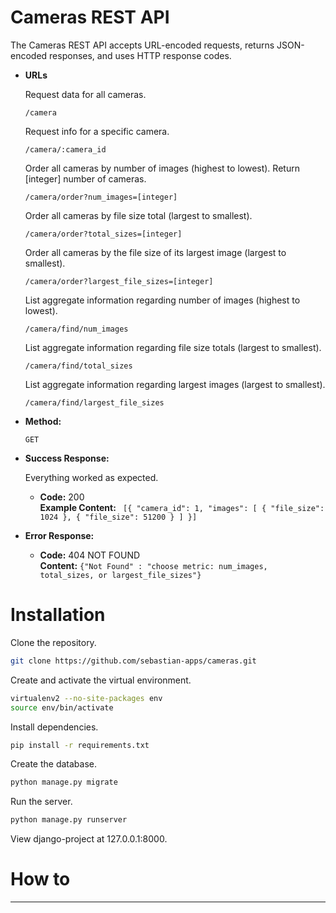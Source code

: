# Cameras REST API

The Cameras REST API accepts URL-encoded requests, returns JSON-encoded responses, and uses HTTP response codes.


* **URLs**

  Request data for all cameras.

  `
  /camera
  ` 

  Request info for a specific camera.

  `
  /camera/:camera_id
  ` 

  Order all cameras by number of images (highest to lowest). Return [integer] number of cameras.

  `
  /camera/order?num_images=[integer]
  `

  Order all cameras by file size total (largest to smallest).

  `/camera/order?total_sizes=[integer]`

  Order all cameras by the file size of its largest image (largest to smallest).

  `/camera/order?largest_file_sizes=[integer]`

  List aggregate information regarding number of images (highest to lowest).

  `/camera/find/num_images`

  List aggregate information regarding file size totals (largest to smallest).

  `/camera/find/total_sizes`

  List aggregate information regarding largest images (largest to smallest).

  `/camera/find/largest_file_sizes`


* **Method:**
  
  `GET` 

  
* **Success Response:**
  
  Everything worked as expected.

  * **Code:** 200 <br />
    **Example Content:** `
    [{
        "camera_id": 1,
        "images": [
            {
                "file_size": 1024
            },
            {
                "file_size": 51200
            }
        ]
    }]`
 
* **Error Response:**
  
  * **Code:** 404 NOT FOUND<br />
    **Content:** `{"Not Found" : "choose metric: num_images, total_sizes, or largest_file_sizes"}`


# Installation

Clone the repository.

```bash
git clone https://github.com/sebastian-apps/cameras.git
```

Create and activate the virtual environment.

```bash
virtualenv2 --no-site-packages env
source env/bin/activate
```

Install dependencies.

```bash
pip install -r requirements.txt
```

Create the database.

```bash
python manage.py migrate
```

Run the server.

```bash
python manage.py runserver
```

View django-project at 127.0.0.1:8000.


# How to
----

